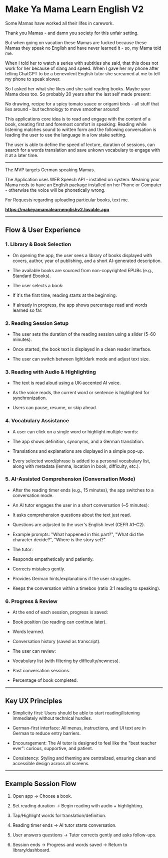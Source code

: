 # Make Ya Mama Learn English V2

Some Mamas have worked all their lifes in carework. 

Thank you Mamas - and damn you society for this unfair setting. 

But when going on vacation these Mamas are fucked because these Mamas they speak no English and have never learned it - so, my Mama told me. 

When I told her to watch a series with subtitles she said, that this does not work for her because of slang and speed.
When I gave her my phone after telling ChatGPT to be a benevolent English tutor she screamed at me to tell my phone to speak slower. 

So I asked her what she likes and she said reading books. Maybe your Mama does too.
So probably 20 years after the last self made present:

No drawing, recipe for a spicy tomato sauce or origami birds - all stuff that lies around - but technology to move smoother around!

This applications core idea is to read and engage with the content of a book, creating first and foremost comfort in speaking: 
Reading while listening matches sound to written form and the following conversation is leading the user to use the language in a low stake setting. 

The user is able to define the speed of lecture, duration of sessions, can search for a words translation and save unkown vocabulary to engage with it at a later time. 

---

The MVP targets German speaking Mamas.

The Application uses WEB Speech API - installed on system. Meaning your Mama neds to have an English package installed on her Phone or Computer - otherwise the voice will be phonetically wrong. 

For Requests regarding uploading particular books, text me. 


**https://makeyamamalearnenglishv2.lovable.app**

---

## Flow & User Experience

### 1. Library & Book Selection

- On opening the app, the user sees a library of books displayed with covers, author, year of publishing, and a short AI-generated description.
    
- The available books are sourced from non-copyrighted EPUBs (e.g., Standard Ebooks).
    
- The user selects a book:
    

- If it's the first time, reading starts at the beginning.
    
- If already in progress, the app shows percentage read and words learned so far.
    

### 2. Reading Session Setup

- The user sets the duration of the reading session using a slider (5–60 minutes).
    
- Once started, the book text is displayed in a clean reader interface.
    
- The user can switch between light/dark mode and adjust text size.
    

### 3. Reading with Audio & Highlighting

- The text is read aloud using a UK-accented AI voice.
    
- As the voice reads, the current word or sentence is highlighted for synchronization.
    
- Users can pause, resume, or skip ahead.
    

### 4. Vocabulary Assistance

- A user can click on a single word or highlight multiple words:
    

- The app shows definition, synonyms, and a German translation.
    
- Translations and explanations are displayed in a simple pop-up.
    

- Every selected word/phrase is added to a personal vocabulary list, along with metadata (lemma, location in book, difficulty, etc.).
    

### 5. AI-Assisted Comprehension (Conversation Mode)

- After the reading timer ends (e.g., 15 minutes), the app switches to a conversation mode.
    
- An AI tutor engages the user in a short conversation (~5 minutes):
    

- It asks comprehension questions about the text just read.
    
- Questions are adjusted to the user's English level (CEFR A1–C2).
    
- Example prompts: "What happened in this part?", "What did the character decide?", "Where is the story set?"
    

- The tutor:
    

- Responds empathetically and patiently.
    
- Corrects mistakes gently.
    
- Provides German hints/explanations if the user struggles.
    
- Keeps the conversation within a timebox (ratio 3:1 reading to speaking).
    

### 6. Progress & Review

- At the end of each session, progress is saved:
    

- Book position (so reading can continue later).
    
- Words learned.
    
- Conversation history (saved as transcript).
    

- The user can review:
    

- Vocabulary list (with filtering by difficulty/newness).
    
- Past conversation sessions.
    
- Percentage of book completed.
    

---

## Key UX Principles

- Simplicity first: Users should be able to start reading/listening immediately without technical hurdles.
    
- German-first interface: All menus, instructions, and UI text are in German to reduce entry barriers.
    
- Encouragement: The AI tutor is designed to feel like the "best teacher ever": curious, supportive, and patient.
    
- Consistency: Styling and theming are centralized, ensuring clean and accessible design across all screens.
    

---

## Example Session Flow

1. Open app → Choose a book.
    
2. Set reading duration → Begin reading with audio + highlighting.
    
3. Tap/Highlight words for translation/definition.
    
4. Reading timer ends → AI tutor starts conversation.
    
5. User answers questions → Tutor corrects gently and asks follow-ups.
    
6. Session ends → Progress and words saved → Return to library/dashboard.
    
